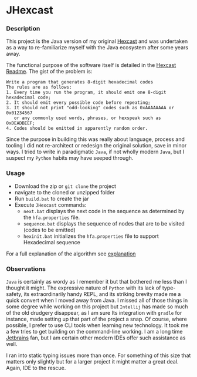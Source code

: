 # JHexcast

### Description

This project is the Java version of my original [Hexcast](https://github.com/jmgray/hexcast) and was undertaken as a way to re-familiarize myself with 
the Java ecosystem after some years away.
 
The functional purpose of the software itself is detailed in the [Hexcast Readme](https://github.com/jmgray/hexcast/blob/master/README.md).
The gist of the problem is:
```
Write a program that generates 8-digit hexadecimal codes
The rules are as follows:
1. Every time you run the program, it should emit one 8-digit hexadecimal code;
2. It should emit every possible code before repeating;
3. It should not print "odd-looking" codes such as 0xAAAAAAAA or 0x01234567
   or any commonly used words, phrases, or hexspeak such as 0xDEADBEEF;
4. Codes should be emitted in apparently random order.
```
Since the purpose in building this was really about language, process and tooling I did not re-architect or redesign the original solution, 
save in minor ways. I tried to write in paradigmatic `Java`, if not wholly modern `Java`, but I suspect my `Python` habits may have seeped through.
 

### Usage
* Download the zip or `git clone` the project
* navigate to the cloned or unzipped folder
* Run `build.bat` to create the jar
* Execute `JHexcast` commands:
  * `next.bat` displays the next code in the sequence as determined by the `hfa.properties` file.
  * `sequence.bat` displays the sequence of nodes that are to be visited (codes to be emitted)
  * `hexinit.bat` initializes the `hfa.properties` file to support Hexadecimal sequence
  
For a full explanation of the algorithm see [explanation](https://github.com/jmgray/hexcast/blob/master/explanation.md)

### Observations
`Java` is certainly as wordy as I remember it but that bothered me less than I thought it might. The expressive nature of `Python` with its lack of type-safety,
its extraordinarily handy REPL, and its striking brevity made me a quick convert when I moved away from Java. 
I missed all of those things in some degree while working on this project but `Intellij` has made so much of the old drudgery disappear, as I am sure 
Its integration with `gradle` for instance, made setting up that part of the project a snap. Of course, where possible, I prefer to use CLI tools 
when learning new technology. It took me a few tries to get building on the command-line working. 
I am a long time [Jetbrains](https://www.jetbrains.com/) fan, but I am certain other modern IDEs offer such assistance as well.  

I ran into static typing issues more than once. For something of this size that matters only slightly 
but for a larger project it might matter a great deal. Again, IDE to the rescue.

